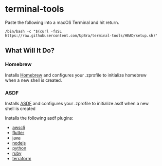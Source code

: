# terminal-tools

Paste the following into a macOS Terminal and hit return.

```
/bin/bash -c "$(curl -fsSL https://raw.githubusercontent.com/UpBra/terminal-tools/HEAD/setup.sh)"
```

## What Will It Do?
### Homebrew

Installs [Homebrew](https://brew.sh/) and configures your .zprofile to initialize homebrew when a new shell is created.

### ASDF

Installs [ASDF](https://asdf-vm.com/) and configures your .zprofile to initialize asdf when a new shell is created

Installs the following asdf plugins:
- [awscli](https://github.com/MetricMike/asdf-awscli)
- [flutter](https://github.com/asdf-community/asdf-flutter)
- [java](https://github.com/halcyon/asdf-java)
- [nodejs](https://github.com/asdf-vm/asdf-nodejs)
- [python](https://github.com/asdf-community/asdf-python)
- [ruby](https://github.com/asdf-vm/asdf-ruby)
- [terraform](https://github.com/asdf-community/asdf-hashicorp)